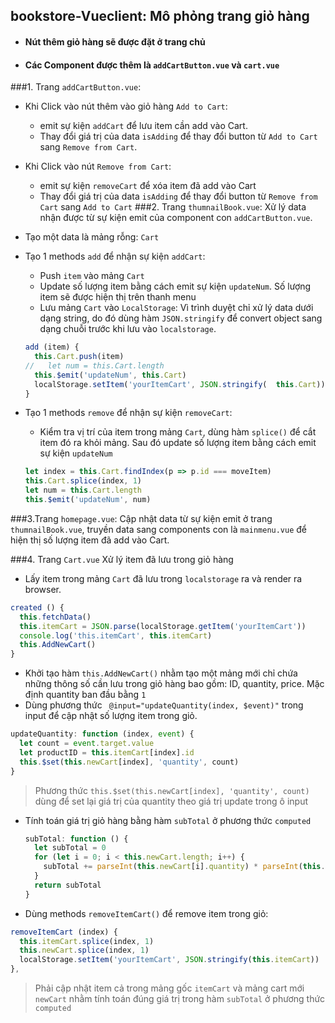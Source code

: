 ## bookstore-Vueclient: Mô phỏng trang giỏ hàng

- #### Nút thêm giỏ hàng sẽ được đặt ở trang chủ
- #### Các Component được thêm là `addCartButton.vue` và `cart.vue`

###1. Trang `addCartButton.vue`:
- Khi Click vào nút thêm vào giỏ hàng `Add to Cart`:
  - emit sự kiện `addCart` để lưu item cần add vào Cart.
  - Thay đổi giá trị của data `isAdding` để thay đổi button từ `Add to Cart` sang `Remove from Cart`.

- Khi Click vào nút `Remove from Cart`:
  - emit sự kiện `removeCart` để xóa item đã add vào Cart
  - Thay đổi giá trị của data `isAdding` để thay đổi button từ `Remove from Cart` sang `Add to Cart`
###2. Trang `thumnailBook.vue`:
Xử lý data nhận được từ sự kiện emit của component con `addCartButton.vue`.
- Tạo một data là mảng rỗng: `Cart`
- Tạo 1 methods `add` để nhận sự kiện `addCart`:
  - Push `item` vào mảng `Cart`
  - Update số lượng item bằng cách emit sự kiện `updateNum`. Số lượng item sẽ được hiện thị trên thanh menu
  - Lưu mảng `Cart` vào `LocalStorage`: Vì trình duyệt chỉ xử lý data dưới dạng string, do đó dùng hàm `JSON.stringify` để convert object sang dạng chuỗi trước khi lưu vào `localstorage`.
  ```js
  add (item) {
    this.Cart.push(item)
  //   let num = this.Cart.length
    this.$emit('updateNum', this.Cart)
    localStorage.setItem('yourItemCart', JSON.stringify(  this.Cart))
  }
  ```

- Tạo 1 methods `remove` để nhận sự kiện `removeCart`:
  - Kiểm tra vị trí của item trong mảng `Cart`, dùng hàm `splice()` để cắt item đó ra khỏi mảng. Sau đó update số lượng item bằng cách emit sự kiện `updateNum`
  ```js
  let index = this.Cart.findIndex(p => p.id === moveItem)
  this.Cart.splice(index, 1)
  let num = this.Cart.length
  this.$emit('updateNum', num)
  ```

###3.Trang `homepage.vue`:
 Cập nhật data từ sự kiện emit ở trang `thumnailBook.vue`, truyền data sang components con là `mainmenu.vue` để hiện thị số lượng item đã add vào Cart.

###4. Trang `Cart.vue`
Xử lý item đã lưu trong giỏ hàng
- Lấy item trong mảng `Cart` đã lưu trong `localstorage` ra và render ra browser.
```js
created () {
  this.fetchData()
  this.itemCart = JSON.parse(localStorage.getItem('yourItemCart'))
  console.log('this.itemCart', this.itemCart)
  this.AddNewCart()
}
```
- Khởi tạo hàm `this.AddNewCart()` nhằm tạo một mảng mới chỉ chứa những thông số cần lưu trong giỏ hàng bao gồm: ID, quantity, price. Mặc định quantity ban đầu bằng `1`
- Dùng phương thức ` @input="updateQuantity(index, $event)"` trong input để cập nhật số lượng item trong giỏ.
```js
updateQuantity: function (index, event) {
  let count = event.target.value
  let productID = this.itemCart[index].id
  this.$set(this.newCart[index], 'quantity', count)
}
```
>Phương thức `this.$set(this.newCart[index], 'quantity', count)` dùng để set lại giá trị của quantity theo giá trị update trong ô input

- Tính toán giá trị giỏ hàng bằng hàm `subTotal` ở phương thức `computed`
  ```js
  subTotal: function () {
    let subTotal = 0
    for (let i = 0; i < this.newCart.length; i++) {
      subTotal += parseInt(this.newCart[i].quantity) * parseInt(this.newCart[i].price)
    }
    return subTotal
  }
  ```
- Dùng methods `removeItemCart()` để remove item trong giỏ:
```js
removeItemCart (index) {
  this.itemCart.splice(index, 1)
  this.newCart.splice(index, 1)
  localStorage.setItem('yourItemCart', JSON.stringify(this.itemCart))
},
```
> Phải cập nhật item cả trong mảng gốc `itemCart` và mảng cart mới `newCart` nhằm tính toán đúng giá trị trong hàm `subTotal` ở phương thức `computed`
